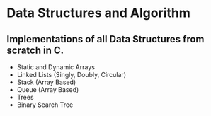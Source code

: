 # Data Structures and Algorithm

## Implementations of all Data Structures from scratch in C.
- Static and Dynamic Arrays
- Linked Lists (Singly, Doubly, Circular)
- Stack (Array Based)
- Queue (Array Based)
- Trees
- Binary Search Tree
